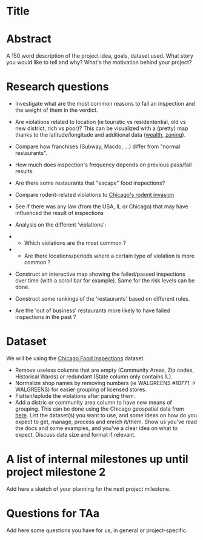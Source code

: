 # Title

# Abstract
A 150 word description of the project idea, goals, dataset used. What story you would like to tell and why? What's the motivation behind your project?

# Research questions

* Investigate what are the most common reasons to fail an inspection and the weight of them in the verdict.
* Are violations related to location (ie touristic vs residentential, old vs new district, rich vs poor)? This can be visualized with a (pretty) map thanks to the latitude/longitude and additional data ([wealth](https://www.chicagobusiness.com/static/section/chicagos-wealth-divide.html), [zoning](https://gisapps.chicago.gov/ZoningMapWeb/?liab=1&config=zoning)).
* Compare how franchises (Subway, Macdo, ...) differ from "normal restaurants".
* How much does inspection's frequency depends on previous pass/fail results.
* Are there some restaurants that "escape" food inspections?
* Compare rodent-related violations to [Chicago's rodent invasion](https://southsideweekly.com/i-smell-a-rat/)
* See if there was any law (from the USA, IL or Chicago) that may have influenced the result of inspections

* Analysis on the different 'violations':
* - Which violations are the most common ?
* - Are there locations/periods where a certain type of violation is more common ?

* Construct an interactive map showing the failed/passed inspections over time (with a scroll bar for example). Same for the risk levels can be done.
* Construct some rankings of the 'restaurants' based on different rules.
* Are the 'out of business' restaurants more likely to have failed inspections in the past ?

# Dataset
We will be using the [Chicago Food Inspections](https://www.kaggle.com/chicago/chicago-food-inspections#food-inspections.csv) dataset.  
* Remove useless columns that are empty (Community Areas, Zip codes, Historical Wards) or redundant (State column only contains IL).
* Normalize shop names by removing numbers (ie WALGREENS #10771 -> WALGREENS) for easier grouping of licensed stores.
* Flatten/eplode the violations after parsing them.
* Add a distric or community area column to have new means of grouping. This can be done using the Chicago geospatial data from [here](https://data.cityofchicago.org/Facilities-Geographic-Boundaries/Boundaries-Neighborhoods/bbvz-uum9).
List the dataset(s) you want to use, and some ideas on how do you expect to get, manage, process and enrich it/them. Show us you've read the docs and some examples, and you've a clear idea on what to expect. Discuss data size and format if relevant.

# A list of internal milestones up until project milestone 2
Add here a sketch of your planning for the next project milestone.

# Questions for TAa
Add here some questions you have for us, in general or project-specific. 
